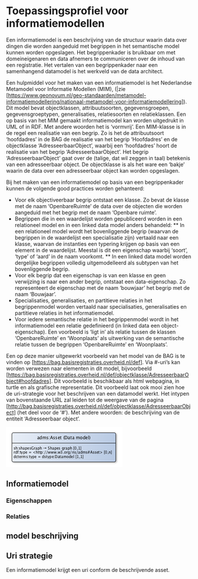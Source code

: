 # Toepassingsprofiel voor informatiemodellen


Een informatiemodel is een beschrijving van de structuur waarin data over dingen die worden aangeduid met begrippen in het semantische model kunnen worden opgeslagen. Het begrippenkader is bruikbaar om met domeineigenaren en data afnemers te communiceren over de inhoud van een registratie. Het vertalen van een begrippenkader naar een samenhangend datamodel is het werkveld van de data architect.

Een hulpmiddel voor het maken van een informatiemodel is het Nederlandse Metamodel voor Informatie Modellen (MIM), (|zie [https://www.geonovum.nl/geo-standaarden/metamodel-informatiemodellering/nationaal-metamodel-voor-informatiemodellering]). Dit model bevat objectklassen, attribuutsoorten, gegevensgroepen, gegevensgroeptypen, generalisaties, relatiesoorten en relatieklassen. Een op basis van het MIM gemaakt informatiemodel kan worden uitgedrukt in UML of in RDF. Met andere woorden het is ‘vormvrij’. Een MIM-klasse is in de regel een realisatie van een begrip. Zo is het de attribuutsoort ‘hoofdadres’ in de BAG de realisatie van het begrip ‘Hoofdadres’ en de objectklasse ‘AdresseerbaarObject’, waarbij een ‘hoofdadres’ hoort de realisatie van het begrip ‘AdresseerbaarObject’. Het begrip ‘AdresseerbaarObject’ gaat over de (talige, dat wil zeggen in taal) betekenis van een adresseerbaar object. De objectklasse is als het ware een ‘bakje’ waarin de data over een adresseerbaar object kan worden opgeslagen.

Bij het maken van een informatiemodel op basis van een begrippenkader kunnen de volgende good practices worden gehanteerd:
* Voor elk objectiveerbaar begrip ontstaat een klasse. Zo bevat de klasse met de naam ‘OpenbareRuimte’ de data over de objecten die worden aangeduid met het begrip met de naam ‘Openbare ruimte’.
* Begrippen die in een waardelijst worden gepubliceerd worden in een relationeel model en in een linked data model anders behandeld:
** In een relationeel model wordt het bovenliggende begrip (waarvan de begrippen in de waardelijst een specialisatie zijn) vertaald naar een klasse, waarvan de instanties een typering krijgen op basis van een element in de waardelijst. Meestal is dit een eigenschap waarbij ‘soort’, ‘type’ of ‘aard’ in de naam voorkomt.
** In een linked data model worden dergelijke begrippen volledig uitgemodelleerd als subtypen van het bovenliggende begrip.
* Voor elk begrip dat een eigenschap is van een klasse en geen verwijzing is naar een ander begrip, ontstaat een data-eigenschap. Zo representeert de eigenschap met de naam ‘bouwjaar’ het begrip met de naam ‘Bouwjaar’.
* Specialisaties, generalisaties, en partitieve relaties in het begrippenmodel worden vertaald naar specialisaties, generalisaties en partitieve relaties in het informatiemodel.
* Voor iedere semantische relatie in het begrippenmodel wordt in het informatiemodel een relatie gedefinieerd (in linked data een object-eigenschap). Een voorbeeld is ‘ligt in’ als relatie tussen de klassen ‘OpenbareRuimte’ en ‘Woonplaats’ als uitwerking van de semantische relatie tussen de begrippen ‘OpenbareRuimte’ en ‘Woonplaats’.

Een op deze manier uitgewerkt voorbeeld van het model van de BAG is te vinden op [https://bag.basisregistraties.overheid.nl/def]. Via #-uri’s kan worden verwezen naar elementen in dit model, bijvoorbeeld [https://bag.basisregistraties.overheid.nl/def/objectklasse/AdresseerbaarObject#hoofdadres]. Dit voorbeeld is beschikbaar als html webpagina, in turtle en als grafische representatie. Dit voorbeeld laat ook mooi zien hoe de uri-strategie voor het beschrijven van een datamodel werkt. Het intypen van bovenstaande URL zal leiden tot de weergave van de pagina [http://bag.basisregistraties.overheid.nl/def/objectklasse/AdresseerbaarObject] (het deel voor de ‘#’). Met andere woorden: de beschrijving van de entiteit ‘Adresseerbaar object’.


![](dm-ap-sc.png)

## Informatiemodel


### Eigenschappen


### Relaties


## model beschrijving


## Uri strategie


Een informatiemodel krijgt een uri conform de beschrijvende asset.


